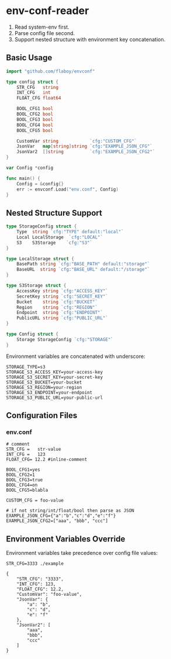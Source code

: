# env-conf-reader

1. Read system-env first.
2. Parse config file second.
3. Support nested structure with environment key concatenation.

## Basic Usage

```go
import "github.com/flaboy/envconf"

type config struct {
	STR_CFG   string
	INT_CFG   int
	FLOAT_CFG float64

	BOOL_CFG1 bool
	BOOL_CFG2 bool
	BOOL_CFG3 bool
	BOOL_CFG4 bool
	BOOL_CFG5 bool

	CustomVar string            `cfg:"CUSTOM_CFG"`
	JsonVar   map[string]string `cfg:"EXAMPLE_JSON_CFG"`
	JsonVar2  []string          `cfg:"EXAMPLE_JSON_CFG2"`
}

var Config *config

func main() {
	Config = &config{}
	err := envconf.Load("env.conf", Config)
}
```

## Nested Structure Support

```go
type StorageConfig struct {
	Type  string `cfg:"TYPE" default:"local"`
	Local LocalStorage  `cfg:"LOCAL"`
	S3    S3Storage    `cfg:"S3"`
}

type LocalStorage struct {
	BasePath string `cfg:"BASE_PATH" default:"storage"`
	BaseURL  string `cfg:"BASE_URL" default:"/storage"`
}

type S3Storage struct {
	AccessKey string `cfg:"ACCESS_KEY"`
	SecretKey string `cfg:"SECRET_KEY"`
	Bucket    string `cfg:"BUCKET"`
	Region    string `cfg:"REGION"`
	Endpoint  string `cfg:"ENDPOINT"`
	PublicURL string `cfg:"PUBLIC_URL"`
}

type Config struct {
	Storage StorageConfig `cfg:"STORAGE"`
}
```

Environment variables are concatenated with underscore:

```
STORAGE_TYPE=s3
STORAGE_S3_ACCESS_KEY=your-access-key
STORAGE_S3_SECRET_KEY=your-secret-key
STORAGE_S3_BUCKET=your-bucket
STORAGE_S3_REGION=your-region
STORAGE_S3_ENDPOINT=your-endpoint
STORAGE_S3_PUBLIC_URL=your-public-url
```

## Configuration Files

### env.conf
```
# comment
STR_CFG =   str-value
INT_CFG =   123
FLOAT_CFG= 12.2 #inline-comment

BOOL_CFG1=yes
BOOL_CFG2=1
BOOL_CFG3=true
BOOL_CFG4=on
BOOL_CFG5=blabla

CUSTOM_CFG = foo-value

# if not string/int/float/bool then parse as JSON
EXAMPLE_JSON_CFG={"a":"b","c":"d","e":"f"}
EXAMPLE_JSON_CFG2=["aaa", "bbb", "ccc"]
```

## Environment Variables Override

Environment variables take precedence over config file values:

```
STR_CFG=3333 ./example

{
    "STR_CFG": "3333",
    "INT_CFG": 123,
    "FLOAT_CFG": 12.2,
    "CustomVar": "foo-value",
    "JsonVar": {
        "a": "b",
        "c": "d",
        "e": "f"
    },
    "JsonVar2": [
        "aaa",
        "bbb",
        "ccc"
    ]
}
```